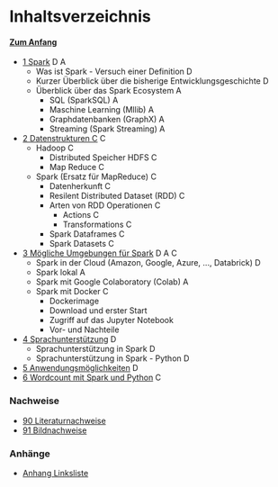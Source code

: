 # Inhaltsverzeichnis

#### [Zum Anfang](README.md "Hier gelangen Sie zur Startseite")

* [1 Spark](01_Spark.md "Einführung in Spark und seinem Ökosystem") D A
    * Was ist Spark - Versuch einer Definition D
    * Kurzer Überblick über die bisherige Entwicklungsgeschichte D
    * Überblick über das Spark Ecosystem A
        * SQL (SparkSQL) A
        * Maschine Learning (Mllib) A
        * Graphdatenbanken (GraphX) A
        * Streaming (Spark Streaming) A
* [2 Datenstrukturen C](02_Datenstrukturen.md "Überblick über grundlegende Datenstrukturen in Spark") C
    * Hadoop C
        * Distributed Speicher HDFS C
        * Map Reduce C
    * Spark (Ersatz für MapReduce) C
        * Datenherkunft C
        * Resilent Distributed Dataset (RDD) C
        * Arten von RDD Operationen C
            * Actions C
            * Transformations C
        * Spark Dataframes C
        * Spark Datasets C
* [3 Mögliche Umgebungen für Spark](03_Mögliche_Umgebungen_für_Spark.md "Überblick über mögliche Umgebungen für Spark")
  D A C
    * Spark in der Cloud (Amazon, Google, Azure, ..., Databrick) D
    * Spark lokal A
    * Spark mit Google Colaboratory (Colab) A
    * Spark mit Docker C
        * Dockerimage
        * Download und erster Start
        * Zugriff auf das Jupyter Notebook
        * Vor- und Nachteile
* [4 Sprachunterstützung](04_Sprachunterstützung.md "Derzeitig vorhandene Sprachunterstützung in Spark") D
    * Sprachunterstützung in Spark D
    * Sprachunterstützung in Spark - Python D
* [5 Anwendungsmöglichkeiten](05_Anwendungsmöglichkeiten.md "Überblick über praktische Anwendungsmöglichkeiten mit Spark")
  D
* [6 Wordcount mit Spark und Python](06_Wordcount_mit_Spark_und_Python.md "Beispiel einer realen Anwendung mit Spark und Python")
  C

### Nachweise

* [90 Literaturnachweise](90_Literaturnachweise.md "Nachweis der verwendeten Literatur")
* [91 Bildnachweise](91_Bildnachweise.md "Nachweis der verwendeten Bilder")

### Anhänge

* [Anhang Linksliste](https://github.com/ChristianKitte/SparkProjekt/blob/main/Anhang_Linkliste.md
  "Hier befindet sich eine Liste mit weiteren Webressourcen zum Thema")
